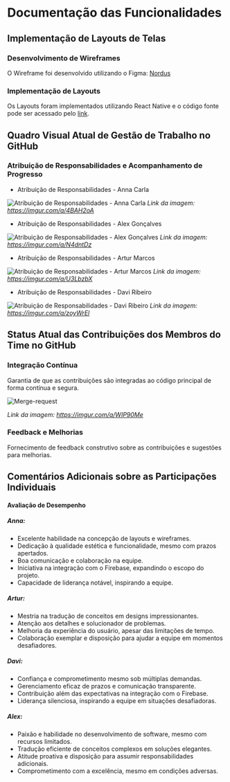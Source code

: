 # Documentação das Funcionalidades

## Implementação de Layouts de Telas

### Desenvolvimento de Wireframes 
O Wireframe foi desenvolvido utilizando o Figma: [Nordus](https://www.figma.com/file/CMc9HrqlU6WVDe1fI6UWZx/Nordus-App?type=design&node-id=783%3A649&mode=design&t=oL7CQCewQURrZWQM-1)

### Implementação de Layouts
Os Layouts foram implementados utilizando React Native e o código fonte pode ser acessado pelo [link](https://github.com/ICEI-PUCMinas-PSG-SI-TI/icei-pucminas-psg-ads-ti-tiam-2024-1-nordus/tree/main/src/nordus).

## Quadro Visual Atual de Gestão de Trabalho no GitHub

### Atribuição de Responsabilidades e Acompanhamento de Progresso

- Atribuição de Responsabilidades - Anna Carla

![Atribuição de Responsabilidades - Anna Carla](https://github.com/ICEI-PUCMinas-PSG-SI-TI/icei-pucminas-psg-ads-ti-tiam-2024-1-nordus/assets/115251355/daf3416f-843e-4b48-b6f0-4e119a2eaf6d)
*Link da imagem: https://imgur.com/a/4BAH2oA* 

- Atribuição de Responsabilidades - Alex Gonçalves
  
![Atribuição de Responsabilidades - Alex Gonçalves](https://github.com/ICEI-PUCMinas-PSG-SI-TI/icei-pucminas-psg-ads-ti-tiam-2024-1-nordus/assets/115251355/dde4299e-c07f-4430-8bbb-910f52b25415)
*Link da imagem: https://imgur.com/a/N4dntDz*

- Atribuição de Responsabilidades - Artur Marcos
  
![Atribuição de Responsabilidades - Artur Marcos](https://github.com/ICEI-PUCMinas-PSG-SI-TI/icei-pucminas-psg-ads-ti-tiam-2024-1-nordus/assets/115251355/c51addd7-613a-4592-9bcd-8da0a726d3e4)
*Link da imagem: https://imgur.com/a/U3LbzbX* 

- Atribuição de Responsabilidades - Davi Ribeiro
  
![Atribuição de Responsabilidades - Davi Ribeiro](https://github.com/ICEI-PUCMinas-PSG-SI-TI/icei-pucminas-psg-ads-ti-tiam-2024-1-nordus/assets/115251355/46502492-339a-468f-8734-d9a67541d236)
*Link da imagem: https://imgur.com/a/zoyWrEl* 

## Status Atual das Contribuições dos Membros do Time no GitHub
<!---
### Revisão de Pull Requests
Revisão e aprovação de pull requests submetidos pelos membros da equipe.
-->

### Integração Contínua
Garantia de que as contribuições são integradas ao código principal de forma contínua e segura.

![Merge-request](https://github.com/ICEI-PUCMinas-PSG-SI-TI/icei-pucminas-psg-ads-ti-tiam-2024-1-nordus/assets/115251355/62516a1d-e141-4960-ae16-cd3721ba68a5)

*Link da imagem: https://imgur.com/a/WIP90Me* 


### Feedback e Melhorias
Fornecimento de feedback construtivo sobre as contribuições e sugestões para melhorias.

## Comentários Adicionais sobre as Participações Individuais

#### Avaliação de Desempenho

##### Anna:
- Excelente habilidade na concepção de layouts e wireframes.
- Dedicação à qualidade estética e funcionalidade, mesmo com prazos apertados.
- Boa comunicação e colaboração na equipe.
- Iniciativa na integração com o Firebase, expandindo o escopo do projeto.
- Capacidade de liderança notável, inspirando a equipe.

##### Artur:
- Mestria na tradução de conceitos em designs impressionantes.
- Atenção aos detalhes e solucionador de problemas.
- Melhoria da experiência do usuário, apesar das limitações de tempo.
- Colaboração exemplar e disposição para ajudar a equipe em momentos desafiadores.

##### Davi:
- Confiança e comprometimento mesmo sob múltiplas demandas.
- Gerenciamento eficaz de prazos e comunicação transparente.
- Contribuição além das expectativas na integração com o Firebase.
- Liderança silenciosa, inspirando a equipe em situações desafiadoras.

##### Alex:
- Paixão e habilidade no desenvolvimento de software, mesmo com recursos limitados.
- Tradução eficiente de conceitos complexos em soluções elegantes.
- Atitude proativa e disposição para assumir responsabilidades adicionais.
- Comprometimento com a excelência, mesmo em condições adversas.


<!---
# Programação de Funcionalidades

<span style="color:red">Pré-requisitos: <a href="2-Especificação do Projeto.md"> Especificação do Projeto</a></span>, <a href="3-Projeto de Interface.md"> Projeto de Interface</a>, <a href="4-Metodologia.md"> Metodologia</a>, <a href="3-Projeto de Interface.md"> Projeto de Interface</a>, <a href="5-Arquitetura da Solução.md"> Arquitetura da Solução</a>

Implementação do sistema descritas por meio dos requisitos funcionais e/ou não funcionais. Deve relacionar os requisitos atendidos os artefatos criados (código fonte) além das estruturas de dados utilizadas e as instruções para acesso e verificação da implementação que deve estar funcional no ambiente de hospedagem.

Para cada requisito funcional, pode ser entregue um artefato desse tipo

> **Links Úteis**:
>
> - [Trabalhando com HTML5 Local Storage e JSON](https://www.devmedia.com.br/trabalhando-com-html5-local-storage-e-json/29045)
> - [JSON Tutorial](https://www.w3resource.com/JSON)
> - [JSON Data Set Sample](https://opensource.adobe.com/Spry/samples/data_region/JSONDataSetSample.html)
> - [JSON - Introduction (W3Schools)](https://www.w3schools.com/js/js_json_intro.asp)
> - [JSON Tutorial (TutorialsPoint)](https://www.tutorialspoint.com/json/index.htm)
>
> 
-->
